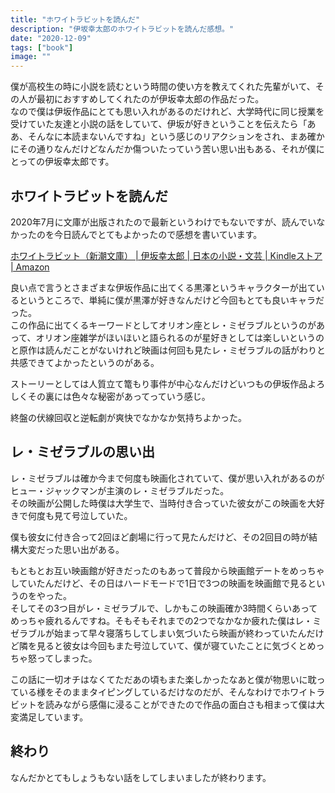 ```yaml
---
title: "ホワイトラビットを読んだ"
description: "伊坂幸太郎のホワイトラビットを読んだ感想。"
date: "2020-12-09"
tags: ["book"]
image: ""
---
```


僕が高校生の時に小説を読むという時間の使い方を教えてくれた先輩がいて、その人が最初におすすめしてくれたのが伊坂幸太郎の作品だった。  
なので僕は伊坂作品にとても思い入れがあるのだけれど、大学時代に同じ授業を受けていた友達と小説の話をしていて、伊坂が好きということを伝えたら「ああ、そんなに本読まないんですね」という感じのリアクションをされ、まあ確かにその通りなんだけどなんだか傷ついたっていう苦い思い出もある、それが僕にとっての伊坂幸太郎です。

## ホワイトラビットを読んだ

2020年7月に文庫が出版されたので最新というわけでもないですが、読んでいなかったのを今日読んでとてもよかったので感想を書いています。

[ホワイトラビット（新潮文庫） | 伊坂幸太郎 | 日本の小説・文芸 | Kindleストア | Amazon](https://www.amazon.co.jp/dp/B08BL3ZBKW)

良い点で言うとさまざまな伊坂作品に出てくる黒澤というキャラクターが出ているというところで、単純に僕が黒澤が好きなんだけど今回もとても良いキャラだった。  
この作品に出てくるキーワードとしてオリオン座とレ・ミゼラブルというのがあって、オリオン座雑学がほいほいと語られるのが星好きとしては楽しいというのと原作は読んだことがないけれど映画は何回も見たレ・ミゼラブルの話がわりと共感できてよかったというのがある。

ストーリーとしては人質立て篭もり事件が中心なんだけどいつもの伊坂作品よろしくその裏には色々な秘密があってっていう感じ。

終盤の伏線回収と逆転劇が爽快でなかなか気持ちよかった。

## レ・ミゼラブルの思い出

レ・ミゼラブルは確か今まで何度も映画化されていて、僕が思い入れがあるのがヒュー・ジャックマンが主演のレ・ミゼラブルだった。  
その映画が公開した時僕は大学生で、当時付き合っていた彼女がこの映画を大好きで何度も見て号泣していた。

僕も彼女に付き合って2回ほど劇場に行って見たんだけど、その2回目の時が結構大変だった思い出がある。

もともとお互い映画館が好きだったのもあって普段から映画館デートをめっちゃしていたんだけど、その日はハードモードで1日で3つの映画を映画館で見るというのをやった。  
そしてその3つ目がレ・ミゼラブルで、しかもこの映画確か3時間くらいあってめっちゃ疲れるんですね。そもそもそれまでの2つでなかなか疲れた僕はレ・ミゼラブルが始まって早々寝落ちしてしまい気づいたら映画が終わっていたんだけど隣を見ると彼女は今回もまた号泣していて、僕が寝ていたことに気づくとめっちゃ怒ってしまった。

この話に一切オチはなくてただあの頃もまた楽しかったなあと僕が物思いに耽っている様をそのままタイピングしているだけなのだが、そんなわけでホワイトラビットを読みながら感傷に浸ることができたので作品の面白さも相まって僕は大変満足しています。

## 終わり

なんだかとてもしょうもない話をしてしまいましたが終わります。
